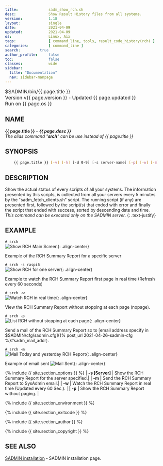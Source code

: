 ```yaml
---
title:              sadm_show_rch.sh
desc:               Show Result History files from all systems.
version:            1.18 
layout:             single
date:               2021-04-09
updated:            2021-04-09
os:                 Linux, Aix
tags:               [ command_line, tools, result_code_history(rch) ]
categories:         [ command_line ] 
search:         true
author_profile:     false
toc:                false
classes:            wide
sidebar:
  title: "Documentation"
  nav: sidebar-manpage
---
```



<font size="3">
<div>$SADMIN/bin/{{ page.title }}</div>
<div>Version v{{ page.version }} - Updated {{ page.updated }}</div>
<div>Run on {{ page.os }}</div>
</font>


<a id="name"></a>

## NAME
**{{ page.title }}** - ***{{ page.desc }}***   
*The alias command "**srch**" can be use instead of {{ page.title }}*

<a id="synopsis"></a>

## SYNOPSIS

```bash
    {{ page.title }} [-v] [-h] [-d 0-9] [-s server-name] [-p] [-w] [-m]  
```


<a id="description"></a>

## DESCRIPTION

Show the actual status of every scripts of all your systems. The information presented by this 
scripts, is collected from all your servers every 5 minutes by the "sadm_fetch_clients.sh" script. 
The running script (if any) are presented first, followed by the script(s) that ended with error 
and finally the script that ended with success, sorted by descending date and time. *This command 
can be executed only on the SADMIN server.*
 {: .text-justify}


<a id="examples"></a>

## EXAMPLE

```# srch```  
![Show RCH Main Screen](/assets/img/man/sadm_show_rch.png){: .align-center}  


Example of the RCH Summary Report for a specific server   

```# srch -s raspi6```   
![Show RCH for one server](/assets/img/man/sadm_show_rch-s.png){: .align-center}  


Example to watch the RCH Summary Report first page in real time (Refresh every 60 seconds)  

```# srch -w```  
![Watch RCH in real time](/assets/img/man/sadm_show_rch-w.png){: .align-center}  


View the RCH Summary Report without stopping at each page (nopage).  

```# srch -p```  
![List RCH without stopping at each page](/assets/img/man/sadm_show_rch-p.png){: .align-center}  


Send a mail of the RCH Summary Report so to 
[email address specify in $SADMIN/cfg/sadmin.cfg]({% post_url 2021-04-26-sadmin-cfg %}#sadm_mail_addr).  

```# srch -m```  
![Mail Today and yesterday RCH Report](/assets/img/man/sadm_show_rch-m.png){: .align-center}  


Example of email sent 
![Mail Sent](/assets/img/man/sadm_show_rch-m2.png){: .align-center}  


{% include {{ site.section_options     }} %}
| **-s [Server]** | Show the RCH Summary Report for the server specified.|
| **-m** | Send the RCH Summary Report to SysAdmin email.| 
| **-w** | Watch the RCH Summary Report in real time (Updated every 60 Sec.). |
| **-p** | Show the RCH Summary Report without paging. |

{% include {{ site.section_environment }} %}

{% include {{ site.section_exitcode    }} %}

{% include {{ site.section_author      }} %}

{% include {{ site.section_copyright   }} %}


<a id="seealso"></a>
## SEE ALSO

[SADMIN installation](/_pages/install) - SADMIN installation page.    
